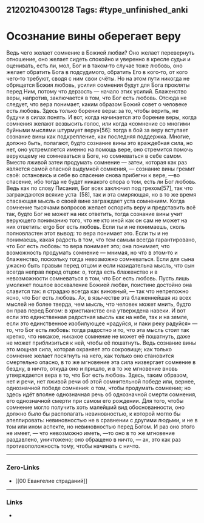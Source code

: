 21202104300128
Tags: #type_unfinished_anki
---
# Осознание вины оберегает веру

Ведь чего желает сомнение в Божией любви? Оно желает перевернуть отношение, оно желает сидеть спокойно и уверенно в кресле судьи и оценивать, есть ли, мол, Бог и в таком‑то случае тоже любовь, оно желает обратить Бога в подсудимого, обратить Его в кого‑то, от кого чего‑то требуют, сводя с ним свои счёты. Но на этом пути никогда не обрящется Божия любовь, усилия сомнения будут для Бога прокляты перед Ним, потому что дерзость — начало этих усилий. Блаженство веры, напротив, заключается в том, что Бог есть любовь. Отсюда не следует, что вера понимает, каким образом Божий совет о человеке есть любовь. Здесь только борение веры: за то, чтобы верить, не будучи в силах понять. И вот, когда начинается это борение веры, когда сомнения желают возвысить голос, или когда «сомнение со многими буйными мыслями штурмует веру»[56]: тогда в бой за веру вступает сознание вины как подкрепление, как последняя поддержка. Многие, должно быть, полагают, будто сознание вины это враждебная сила, но нет, оно устремляется именно на помощь вере, оно стремится помочь верующему не сомневаться в Боге, но сомневаться в себе самом. Вместо лживой затеи продумать сомнение — затеи, которая как раз является самой опасной выдумкой сомнения, — сознание вины гремит своё: остановись и себе во спасение снова прибегни к вере, —во спасение, ибо тогда не будет никакого спора о том, есть ли Бог любовь. Ведь как по слову Писания, Бог всех заключил под грехом[57], так что заграждаются всякие уста  [58], так и эта смиряющая, но в то же время спасающая мысль о своей вине заграждает уста сомнениям. Когда сомнение тысячами вопросов желает оспорить веру и представить всё так, будто Бог не может на них ответить, тогда сознание вины учит верующего пониманию того, что не кто иной как он сам не может на них ответить: ergo Бог есть любовь. Если ты и не понимаешь, сколь полновластен этот вывод: то вера понимает это. Если ты и не понимаешь, какая радость в том, что тем самым всегда гарантировано, что Бог есть любовь: то вера понимает это; она понимает, что возможность продумать сомнение — мнимая, но что в этом‑то и блаженство, поскольку тогда невозможно сомневаться. Если для сына ужасно быть правым перед отцом и если назидательна мысль, что сын всегда неправ перед отцом: о, тогда есть блаженство и в невозможности сомневаться в том, что Бог есть любовь. Пусть лишь умолкнет пошлое восхваление Божией любви, поистине достойно она славится так: я страдаю всегда как виновный, — так что непреложно ясно, что Бог есть любовь. Ах, в язычестве эта блаженнейшая из всех мыслей не более тверда, чем мысль, что человек может мнить, будто он прав перед Богом: в христианстве она утверждена навеки. И вот если это единственная радостная мысль как на небе, так и на земле, если это единственное изобилующее «радуйся, и паки реку радуйся» — то, что Бог есть любовь: тогда радостно и то, что эта мысль стоит так крепко, что никакое, никакое сомнение не может её пошатнуть, даже не может приблизиться к ней, чтобы её пошатнуть. Ведь сознание вины это мощная сила, которая охраняет это сокровище; как только сомнение желает посягнуть на него, как только оно становится смертельно опасно, в то же мгновение эта сила низвергает сомнение в бездну, в ничто, откуда оно и пришло, и в то же мгновение вновь утверждается вера в то, что Бог есть любовь. Здесь, таким образом, нет и речи, нет лживой речи об этой сомнительной победе или, вернее, однозначной победе сомнения: о том, чтобы продумать сомнение; но здесь идёт вполне однозначная речь об однозначной смерти сомнения, его однозначной смерти при самом его рождении. Для того, чтобы сомнение могло получить хоть малейший вид обоснованности, оно должно было бы располагать невиновностью, к которой могло бы апеллировать: невиновностью не в сравнении с другими людьми, и не в том или ином аспекте, но невиновностью перед Богом. И раз оно этого не имеет, — что невозможно иметь, —то оно в то же мгновение раздавлено, уничтожено; оно обращено в ничто, — ах, это как раз противоположность тому, чтобы начинать с ничто.

---
### Zero-Links
- [[00 Евангелие страданий]]
---
### Links
-